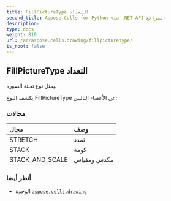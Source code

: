 ```yaml
---
title: FillPictureType التعداد
second_title: Aspose.Cells for Python via .NET API المراجع
description:
type: docs
weight: 810
url: /ar/aspose.cells.drawing/fillpicturetype/
is_root: false
---
```

##  FillPictureType التعداد
يمثل نوع تعبئة الصورة.



يكشف النوع FillPictureType عن الأعضاء التاليين:

###  مجالات
| مجال| وصف|
| :- | :- |
| STRETCH | تمدد|
| STACK | كومة|
| STACK_AND_SCALE | مكدس ومقياس|



###  أنظر أيضا
* الوحدة [`aspose.cells.drawing`](..)
